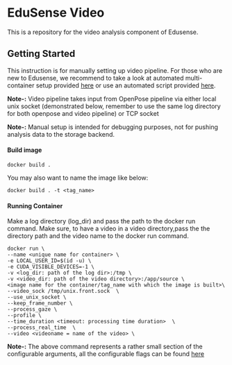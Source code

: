 EduSense Video
================
This is a repository for the video analysis component of Edusense.
## Getting Started
This instruction is for manually setting up video pipeline. For those who are new to Edusense, we recommend to take a look at 
automated multi-container setup provided [here](/compose/README.md) or use an automated script provided [here](/scripts).

<b>Note-:</b>  Video pipeline takes input from OpenPose pipeline via either local unix socket (demonstrated below, remember 
to use the same log directory for both openpose and video pipeline) or TCP socket

<b>Note-:</b> Manual setup is intended for debugging purposes, not for pushing analysis data to the storage backend.



#### Build image
```
docker build .
```

You may also want to name the image like below:
```
docker build . -t <tag_name>
```
#### Running Container
Make a log directory (log_dir) and pass the path to the docker run command. Make sure, to have a video in a video directory,pass the the directory path and the video name to the docker run command.
```
docker run \
--name <unique name for container> \
-e LOCAL_USER_ID=$(id -u) \       
-e CUDA_VISIBLE_DEVICES=-1 \
-v <log_dir: path of the log dir>:/tmp \
-v <video_dir: path of the video directory>:/app/source \
<image name for the container/tag_name with which the image is built>\
--video_sock /tmp/unix.front.sock  \
--use_unix_socket \
--keep_frame_number \
--process_gaze \
--profile \
--time_duration <timeout: processing time duration>  \
--process_real_time  \
--video <videoname = name of the video> \

```

<b>Note-:</b> The above command represents a rather small section of the configurable arguments, 
all the configurable flags can be found [here](/compute/video/python/video_pipeline.py)
